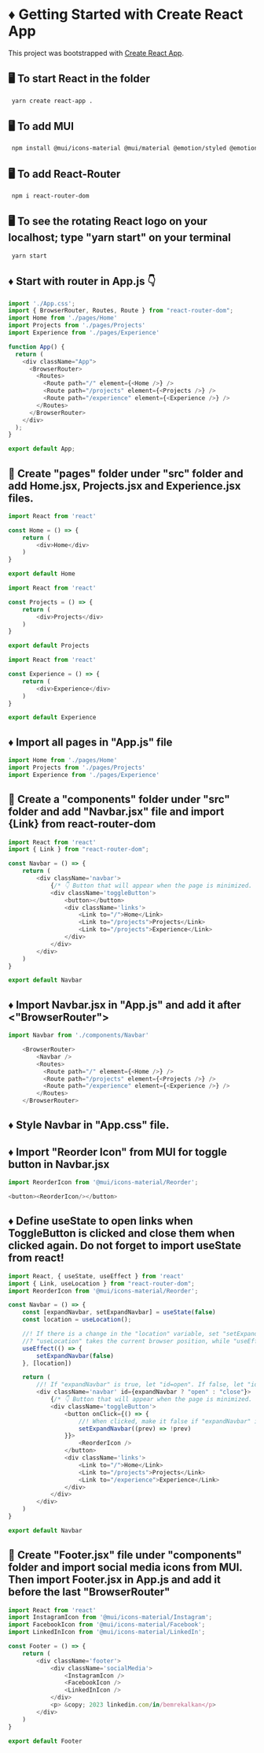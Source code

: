 # ♦️ Getting Started with Create React App

This project was bootstrapped with [Create React App](https://github.com/facebook/create-react-app).

## 🖥️ To start React in the folder

```bash
 yarn create react-app .
```

## 🖥️ To add MUI

```bash
 npm install @mui/icons-material @mui/material @emotion/styled @emotion/react
```

## 🖥️ To add React-Router

```bash
 npm i react-router-dom
```

## 🖥️ To see the rotating React logo on your localhost; type "yarn start" on your terminal

```bash
 yarn start
```

## ♦️ Start with router in App.js 👇

```javascript
import './App.css';
import { BrowserRouter, Routes, Route } from "react-router-dom";
import Home from './pages/Home'
import Projects from './pages/Projects'
import Experience from './pages/Experience'

function App() {
  return (
    <div className="App">
      <BrowserRouter>
        <Routes>
          <Route path="/" element={<Home />} />
          <Route path="/projects" element={<Projects />} />
          <Route path="/experience" element={<Experience />} />
        </Routes>
      </BrowserRouter>
    </div>
  );
}

export default App;
```

## 📂 Create "pages" folder under "src" folder and add Home.jsx, Projects.jsx and Experience.jsx files.

```javascript
import React from 'react'

const Home = () => {
    return (
        <div>Home</div>
    )
}

export default Home
```

```javascript
import React from 'react'

const Projects = () => {
    return (
        <div>Projects</div>
    )
}

export default Projects
```

```javascript
import React from 'react'

const Experience = () => {
    return (
        <div>Experience</div>
    )
}

export default Experience
```

## ♦️ Import all pages in "App.js" file

```javascript
import Home from './pages/Home'
import Projects from './pages/Projects'
import Experience from './pages/Experience'
```

## 📂 Create a "components" folder under "src" folder and add "Navbar.jsx" file and import {Link} from react-router-dom

```javascript
import React from 'react'
import { Link } from "react-router-dom";

const Navbar = () => {
    return (
        <div className='navbar'>
            {/* 👇 Button that will appear when the page is minimized. 👇 */}
            <div className='toggleButton'>
                <button></button>
                <div className='links'>
                    <Link to="/">Home</Link>
                    <Link to="/projects">Projects</Link>
                    <Link to="/projects">Experience</Link>
                </div>
            </div>
        </div>
    )
}

export default Navbar
```

## ♦️ Import Navbar.jsx in "App.js" and add it after <"BrowserRouter">

```javascript
import Navbar from './components/Navbar'

    <BrowserRouter>
        <Navbar />
        <Routes>
          <Route path="/" element={<Home />} />
          <Route path="/projects" element={<Projects />} />
          <Route path="/experience" element={<Experience />} />
        </Routes>
    </BrowserRouter>
```

## ♦️ Style Navbar in "App.css" file.

## ♦️ Import "Reorder Icon" from MUI for toggle button in Navbar.jsx

```javascript
import ReorderIcon from '@mui/icons-material/Reorder';

<button><ReorderIcon/></button>
```

## ♦️ Define useState to open links when ToggleButton is clicked and close them when clicked again. Do not forget to import useState from react!

```javascript
import React, { useState, useEffect } from 'react'
import { Link, useLocation } from "react-router-dom";
import ReorderIcon from '@mui/icons-material/Reorder';

const Navbar = () => {
    const [expandNavbar, setExpandNavbar] = useState(false)
    const location = useLocation();

    //! If there is a change in the "location" variable, set "setExpandNavbar" to false and toggle is turned off 👇
    //? "useLocation" takes the current browser position, while "useEffect" controls the behavior of the navigation bar when the current position changes. This code allows the user to toggle the navigation bar on and off, and it is automatically closed when the position changes.
    useEffect(() => {
        setExpandNavbar(false)
    }, [location])

    return (
        //! If "expandNavbar" is true, let "id=open". If false, let "id=close". The styles for these ids are in the App.css file. 👇
        <div className='navbar' id={expandNavbar ? "open" : "close"}>
            {/* 👇 Button that will appear when the page is minimized. 👇 */}
            <div className='toggleButton'>
                <button onClick={() => {
                    //! When clicked, make it false if "expandNavbar" is true, make it true if "expandNavbar" false 👇
                    setExpandNavbar((prev) => !prev)
                }}>
                    <ReorderIcon />
                </button>
                <div className='links'>
                    <Link to="/">Home</Link>
                    <Link to="/projects">Projects</Link>
                    <Link to="/experience">Experience</Link>
                </div>
            </div>
        </div>
    )
}

export default Navbar
```

## 📂 Create "Footer.jsx" file under "components" folder and import social media icons from MUI. Then import Footer.jsx in App.js and add it before the last "BrowserRouter"

```javascript
import React from 'react'
import InstagramIcon from '@mui/icons-material/Instagram';
import FacebookIcon from '@mui/icons-material/Facebook';
import LinkedInIcon from '@mui/icons-material/LinkedIn';

const Footer = () => {
    return (
        <div className='footer'>
            <div className='socialMedia'>
                <InstagramIcon />
                <FacebookIcon />
                <LinkedInIcon />
            </div>
            <p> &copy; 2023 linkedin.com/in/bemrekalkan</p>
        </div>
    )
}

export default Footer
```
